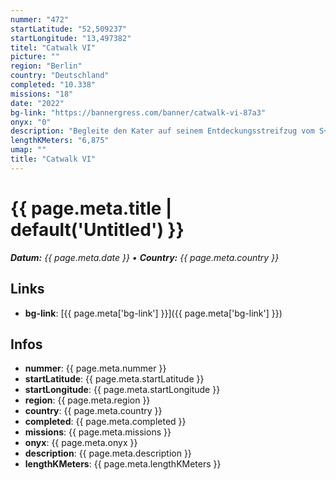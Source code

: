 ```yaml
---
nummer: "472"
startLatitude: "52,509237"
startLongitude: "13,497382"
titel: "Catwalk VI"
picture: ""
region: "Berlin"
country: "Deutschland"
completed: "10.338"
missions: "18"
date: "2022"
bg-link: "https://bannergress.com/banner/catwalk-vi-87a3"
onyx: "0"
description: "Begleite den Kater auf seinem Entdeckungsstreifzug vom S+U Lichtenberg nach Friedrichsfelde und dort im Bogen durch den Weitlingkiez zurück zu seinem Ausgangspunkt."
lengthKMeters: "6,875"
umap: ""
title: "Catwalk VI"
---
```

# {{ page.meta.title | default('Untitled') }}

_**Datum:** {{ page.meta.date }} • **Country:** {{ page.meta.country }}_

## Links
- **bg-link**: [{{ page.meta['bg-link'] }}]({{ page.meta['bg-link'] }})

## Infos
- **nummer**: {{ page.meta.nummer }}
- **startLatitude**: {{ page.meta.startLatitude }}
- **startLongitude**: {{ page.meta.startLongitude }}
- **region**: {{ page.meta.region }}
- **country**: {{ page.meta.country }}
- **completed**: {{ page.meta.completed }}
- **missions**: {{ page.meta.missions }}
- **onyx**: {{ page.meta.onyx }}
- **description**: {{ page.meta.description }}
- **lengthKMeters**: {{ page.meta.lengthKMeters }}
